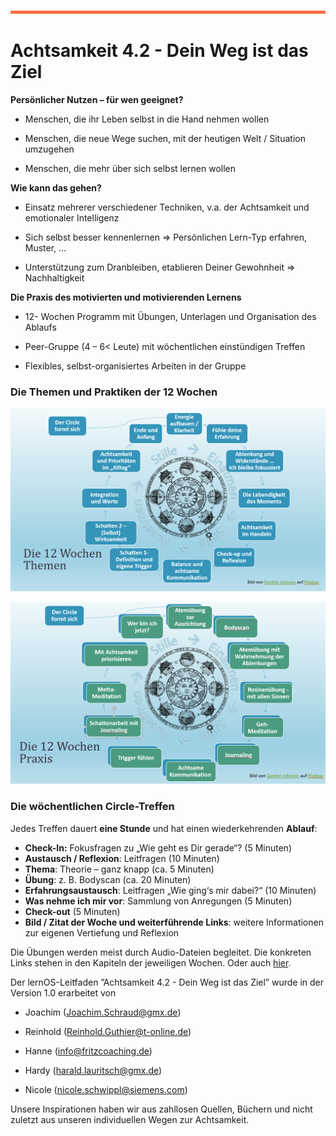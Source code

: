 

![](./images/OrangeLine.png)

# Achtsamkeit 4.2 - Dein Weg ist das Ziel

**Persönlicher Nutzen – für wen geeignet?**

-   Menschen, die ihr Leben selbst in die Hand nehmen wollen

-   Menschen, die neue Wege suchen, mit der heutigen Welt / Situation
    umzugehen

-   Menschen, die mehr über sich selbst lernen wollen


**Wie kann das gehen?**

-   Einsatz mehrerer verschiedener Techniken, v.a. der Achtsamkeit und
    emotionaler Intelligenz

-   Sich selbst besser kennenlernen =&gt; Persönlichen Lern-Typ
    erfahren, Muster, …

-   Unterstützung zum Dranbleiben, etablieren Deiner Gewohnheit =&gt;
    Nachhaltigkeit

**Die Praxis des motivierten und motivierenden Lernens**

-   12- Wochen Programm mit Übungen, Unterlagen und Organisation des
    Ablaufs

-   Peer-Gruppe (4 – 6&lt; Leute) mit wöchentlichen einstündigen Treffen

-   Flexibles, selbst-organisiertes Arbeiten in der Gruppe


### Die Themen und Praktiken der 12 Wochen

![](./images/image3.png)

![](./images/image4.png)



### Die wöchentlichen Circle-Treffen

Jedes Treffen dauert **eine Stunde** und hat einen wiederkehrenden **Ablauf**:

-   **Check-In:** Fokusfragen zu „Wie geht es Dir gerade“? (5 Minuten)
-   **Austausch / Reflexion**: Leitfragen (10 Minuten)
-   **Thema**: Theorie – ganz knapp (ca. 5 Minuten)
-   **Übung**: z. B. Bodyscan (ca. 20 Minuten)
-   **Erfahrungsaustausch**: Leitfragen „Wie ging‘s mir dabei?“ (10
    Minuten)
-   **Was nehme ich mir vor**: Sammlung von Anregungen (5 Minuten)
-   **Check-out** (5 Minuten)
-   **Bild / Zitat der Woche und weiterführende Links**: weitere
    Informationen zur eigenen Vertiefung und Reflexion


Die Übungen werden meist durch Audio-Dateien begleitet. Die konkreten Links stehen in den Kapiteln der jeweiligen Wochen. Oder auch [hier](https://drive.google.com/drive/folders/1vVwrUSPgrFaM5TwOoTIiRqn1fzF2jFhB?usp=sharing).

Der lernOS-Leitfaden ”Achtsamkeit 4.2 - Dein Weg ist das Ziel” wurde in
der Version 1.0 erarbeitet von

-   Joachim
    ([Joachim.Schraud@gmx.de](mailto:Joachim.Schraud@gmx.de))

-   Reinhold
    ([Reinhold.Guthier@t-online.de](mailto:Reinhold.Guthier@t-online.de))

-   Hanne ([info@fritzcoaching.de](mailto:info@fritzcoaching.de))

-   Hardy
    ([harald.lauritsch@gmx.de](mailto:harald.lauritsch@gmx.de))

-   Nicole
    ([nicole.schwippl@siemens.com](mailto:nicole.schwippl@siemens.com))

Unsere Inspirationen haben wir aus zahllosen Quellen, Büchern und nicht
zuletzt aus unseren individuellen Wegen zur Achtsamkeit.
